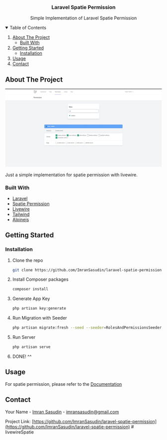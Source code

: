 
<!-- PROJECT LOGO -->
<br />
<p align="center">
  <a href="https://github.com/othneildrew/Best-README-Template">
    <!-- <img src="images/ui" alt="Logo" width="80" height="80"> -->
  </a>

  <h3 align="center">Laravel Spatie Permission</h3>

  <p align="center">
    Simple Implementation of Laravel Spatie Permission
  </p>
</p>



<!-- TABLE OF CONTENTS -->
<details open="open">
  <summary>Table of Contents</summary>
  <ol>
    <li>
      <a href="#about-the-project">About The Project</a>
      <ul>
        <li><a href="#built-with">Built With</a></li>
      </ul>
    </li>
    <li>
      <a href="#getting-started">Getting Started</a>
      <ul>
        <li><a href="#installation">Installation</a></li>
      </ul>
    </li>
    <li><a href="#usage">Usage</a></li>
    <li><a href="#contact">Contact</a></li>
  </ol>
</details>



<!-- ABOUT THE PROJECT -->
## About The Project

<img src="/images/ui1.JPG" alt="Logo">

Just a simple implementation for spatie permission with livewire.

### Built With

* [Laravel](https://laravel.com)
* [Spatie Permission](https://spatie.be/docs/laravel-permission/v3/)
* [Livewire](https://laravel-livewire.com/)
* [Tailwind](https://tailwindcss.com/)
* [Alpinejs](https://github.com/alpinejs/alpine)



<!-- GETTING STARTED -->
## Getting Started
### Installation

1. Clone the repo
   ```sh
   git clone https://github.com/ImranSasudin/laravel-spatie-permission.git
   ```
2. Install Composer packages
   ```sh
   composer install
   ```
3. Generate App Key
   ```sh
   php artisan key:generate
   ```
4. Run Migration with Seeder
   ```sh
   php artisan migrate:fresh --seed --seeder=RolesAndPermissionsSeeder
   ```
5. Run Server
   ```sh
   php artisan serve
   ```
6. DONE! ^^



<!-- USAGE EXAMPLES -->
## Usage

For spatie permission, please refer to the [Documentation](https://spatie.be/docs/laravel-permission/v3/)

<!-- CONTACT -->
## Contact

Your Name - [Imran Sasudin](https://imrans.dev) - imransasudin@gmail.com

Project Link: [https://github.com/ImranSasudin/laravel-spatie-permission](https://github.com/ImranSasudin/laravel-spatie-permission)
#   l i v e w i r e S p a t i e 
 
 